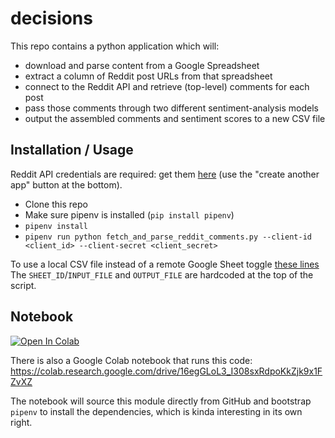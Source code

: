 # decisions

This repo contains a python application which will:

- download and parse content from a Google Spreadsheet
- extract a column of Reddit post URLs from that spreadsheet
- connect to the Reddit API and retrieve (top-level) comments for each post
- pass those comments through two different sentiment-analysis models
- output the assembled comments and sentiment scores to a new CSV file

## Installation / Usage

Reddit API credentials are required: get them [here](https://www.reddit.com/prefs/apps) (use the "create another app" button at the bottom).

- Clone this repo
- Make sure pipenv is installed (`pip install pipenv`)
- `pipenv install`
- `pipenv run python fetch_and_parse_reddit_comments.py --client-id <client_id> --client-secret <client_secret>`

To use a local CSV file instead of a remote Google Sheet toggle [these lines](https://github.com/simonwiles/decisions/blob/4e28525989c2a533eda1c96df9dea93c2c2ed005/fetch_and_parse_reddit_comments.py#L183-L184)
The `SHEET_ID`/`INPUT_FILE` and `OUTPUT_FILE` are hardcoded at the top of the script.

## Notebook

[![Open In Colab](https://colab.research.google.com/assets/colab-badge.svg)](https://colab.research.google.com/drive/16egGLoL3_I308sxRdpoKkZjk9x1FZvXZ)

There is also a Google Colab notebook that runs this code:
https://colab.research.google.com/drive/16egGLoL3_I308sxRdpoKkZjk9x1FZvXZ

The notebook will source this module directly from GitHub and bootstrap `pipenv` to install the dependencies, which is kinda interesting in its own right.
